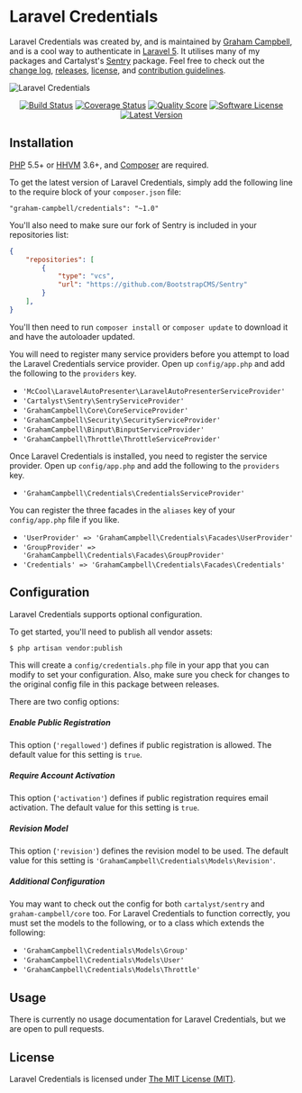 Laravel Credentials
===================

Laravel Credentials was created by, and is maintained by [Graham Campbell](https://github.com/GrahamCampbell), and is a cool way to authenticate in [Laravel 5](http://laravel.com). It utilises many of my packages and Cartalyst's [Sentry](https://github.com/BootstrapCMS/Sentry) package. Feel free to check out the [change log](CHANGELOG.md), [releases](https://github.com/BootstrapCMS/Credentials/releases), [license](LICENSE), and [contribution guidelines](CONTRIBUTING.md).

![Laravel Credentials](https://cloud.githubusercontent.com/assets/2829600/4432313/c1664f5c-468c-11e4-8469-c6874c21aede.PNG)

<p align="center">
<a href="https://travis-ci.org/BootstrapCMS/Credentials"><img src="https://img.shields.io/travis/BootstrapCMS/Credentials/master.svg?style=flat-square" alt="Build Status"></img></a>
<a href="https://scrutinizer-ci.com/g/BootstrapCMS/Credentials/code-structure"><img src="https://img.shields.io/scrutinizer/coverage/g/BootstrapCMS/Credentials.svg?style=flat-square" alt="Coverage Status"></img></a>
<a href="https://scrutinizer-ci.com/g/BootstrapCMS/Credentials"><img src="https://img.shields.io/scrutinizer/g/BootstrapCMS/Credentials.svg?style=flat-square" alt="Quality Score"></img></a>
<a href="LICENSE"><img src="https://img.shields.io/badge/license-MIT-brightgreen.svg?style=flat-square" alt="Software License"></img></a>
<a href="https://github.com/BootstrapCMS/Credentials/releases"><img src="https://img.shields.io/github/release/BootstrapCMS/Credentials.svg?style=flat-square" alt="Latest Version"></img></a>
</p>


## Installation

[PHP](https://php.net) 5.5+ or [HHVM](http://hhvm.com) 3.6+, and [Composer](https://getcomposer.org) are required.

To get the latest version of Laravel Credentials, simply add the following line to the require block of your `composer.json` file:

```
"graham-campbell/credentials": "~1.0"
```

You'll also need to make sure our fork of Sentry is included in your repositories list:

```json
{
    "repositories": [
        {
            "type": "vcs",
            "url": "https://github.com/BootstrapCMS/Sentry"
        }
    ],
}
```

You'll then need to run `composer install` or `composer update` to download it and have the autoloader updated.

You will need to register many service providers before you attempt to load the Laravel Credentials service provider. Open up `config/app.php` and add the following to the `providers` key.

* `'McCool\LaravelAutoPresenter\LaravelAutoPresenterServiceProvider'`
* `'Cartalyst\Sentry\SentryServiceProvider'`
* `'GrahamCampbell\Core\CoreServiceProvider'`
* `'GrahamCampbell\Security\SecurityServiceProvider'`
* `'GrahamCampbell\Binput\BinputServiceProvider'`
* `'GrahamCampbell\Throttle\ThrottleServiceProvider'`

Once Laravel Credentials is installed, you need to register the service provider. Open up `config/app.php` and add the following to the `providers` key.

* `'GrahamCampbell\Credentials\CredentialsServiceProvider'`

You can register the three facades in the `aliases` key of your `config/app.php` file if you like.

* `'UserProvider' => 'GrahamCampbell\Credentials\Facades\UserProvider'`
* `'GroupProvider' => 'GrahamCampbell\Credentials\Facades\GroupProvider'`
* `'Credentials' => 'GrahamCampbell\Credentials\Facades\Credentials'`


## Configuration

Laravel Credentials supports optional configuration.

To get started, you'll need to publish all vendor assets:

```bash
$ php artisan vendor:publish
```

This will create a `config/credentials.php` file in your app that you can modify to set your configuration. Also, make sure you check for changes to the original config file in this package between releases.

There are two config options:

##### Enable Public Registration

This option (`'regallowed'`) defines if public registration is allowed. The default value for this setting is `true`.

##### Require Account Activation

This option (`'activation'`) defines if public registration requires email activation. The default value for this setting is `true`.

##### Revision Model

This option (`'revision'`) defines the revision model to be used. The default value for this setting is `'GrahamCampbell\Credentials\Models\Revision'`.

##### Additional Configuration

You may want to check out the config for both `cartalyst/sentry` and `graham-campbell/core` too. For Laravel Credentials to function correctly, you must set the models to the following, or to a class which extends the following:

* `'GrahamCampbell\Credentials\Models\Group'`
* `'GrahamCampbell\Credentials\Models\User'`
* `'GrahamCampbell\Credentials\Models\Throttle'`


## Usage

There is currently no usage documentation for Laravel Credentials, but we are open to pull requests.


## License

Laravel Credentials is licensed under [The MIT License (MIT)](LICENSE).
